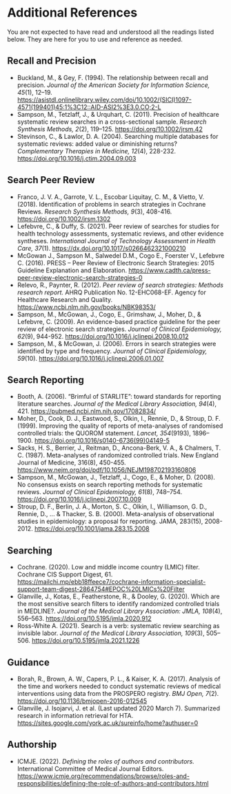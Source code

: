 # Additional References

You are not expected to have read and understood all the readings listed below. They are here for you to use and reference as needed.

## Recall and Precision

- Buckland, M., & Gey, F. (1994). The relationship between recall and precision. *Journal of the American Society for Information Science, 45*(1), 12–19. https://asistdl.onlinelibrary.wiley.com/doi/10.1002/(SICI)1097-4571(199401)45:1%3C12::AID-ASI2%3E3.0.CO;2-L 
- Sampson, M., Tetzlaff, J., & Urquhart, C. (2011). Precision of healthcare systematic review searches in a cross-sectional sample. *Research Synthesis Methods, 2*(2), 119–125. https://doi.org/10.1002/jrsm.42
- Stevinson, C., & Lawlor, D. A. (2004). Searching multiple databases for systematic reviews: added value or diminishing returns? *Complementary Therapies in Medicine, 12*(4), 228-232. https://doi.org/10.1016/j.ctim.2004.09.003

## Search Peer Review
- Franco, J. V. A., Garrote, V. L., Escobar Liquitay, C. M., & Vietto, V. (2018). Identification of problems in search strategies in Cochrane Reviews. *Research Synthesis Methods, 9*(3), 408-416. https://doi.org/10.1002/jrsm.1302
- Lefebvre, C., & Duffy, S. (2021). Peer review of searches for studies for health technology assessments, systematic reviews, and other evidence syntheses. *International Journal of Technology Assessment in Health Care, 37*(1). https://dx.doi.org/10.1017/s0266462321000210
- McGowan J., Sampson M., Salwedel D.M., Cogo E., Foerster V., Lefebvre C. (2016). PRESS – Peer Review of Electronic Search Strategies: 2015 Guideline Explanation and Elaboration. https://www.cadth.ca/press-peer-review-electronic-search-strategies-0
- Relevo, R., Paynter, R. (2012). *Peer review of search strategies: Methods research report.* AHRQ Publication No. 12-EHC068-EF. Agency for Healthcare Research and Quality. https://www.ncbi.nlm.nih.gov/books/NBK98353/
- Sampson, M., McGowan, J., Cogo, E., Grimshaw, J., Moher, D., & Lefebvre, C. (2009). An evidence-based practice guideline for the peer review of electronic search strategies. *Journal of Clinical Epidemiology, 62*(9), 944-952. https://doi.org/10.1016/j.jclinepi.2008.10.012
- Sampson, M., & McGowan, J. (2006). Errors in search strategies were identified by type and frequency. *Journal of Clinical Epidemiology, 59*(10). https://doi.org/10.1016/j.jclinepi.2006.01.007


## Search Reporting
- Booth, A. (2006). “Brimful of STARLITE”: toward standards for reporting literature searches. *Journal of the Medical Library Association, 94*(4), 421. https://pubmed.ncbi.nlm.nih.gov/17082834/
- Moher, D., Cook, D. J., Eastwood, S., Olkin, I., Rennie, D., & Stroup, D. F. (1999). Improving the quality of reports of meta-analyses of randomised controlled trials: the QUOROM statement. *Lancet, 354*(9193), 1896–1900. https://doi.org/10.1016/s0140-6736(99)04149-5 
- Sacks, H. S., Berrier, J., Reitman, D., Ancona-Berk, V. A., & Chalmers, T. C. (1987). Meta-analyses of randomized controlled trials. New England Journal of Medicine, 316(8), 450-455. https://www.nejm.org/doi/pdf/10.1056/NEJM198702193160806
- Sampson, M., McGowan, J., Tetzlaff, J., Cogo, E., & Moher, D. (2008). No consensus exists on search reporting methods for systematic reviews. *Journal of Clinical Epidemiology, 61*(8), 748–754. https://doi.org/10.1016/j.jclinepi.2007.10.009
- Stroup, D. F., Berlin, J. A., Morton, S. C., Olkin, I., Williamson, G. D., Rennie, D., ... & Thacker, S. B. (2000). Meta-analysis of observational studies in epidemiology: a proposal for reporting. JAMA, 283(15), 2008-2012. https://doi.org/10.1001/jama.283.15.2008 


## Searching
- Cochrane. (2020). Low and middle income country (LMIC) filter. Cochrane CIS Support Digest, 61. https://mailchi.mp/ebb18ffeece7/cochrane-information-specialist-support-team-digest-2864754#EPOC%20LMICs%20Filter
- Glanville, J., Kotas, E., Featherstone, R., & Dooley, G. (2020). Which are the most sensitive search filters to identify randomized controlled trials in MEDLINE?. *Journal of the Medical Library Association: JMLA, 108*(4), 556–563. https://doi.org/10.5195/jmla.2020.912 
- Ross-White A. (2021). Search is a verb: systematic review searching as invisible labor. *Journal of the Medical Library Association, 109*(3), 505–506. https://doi.org/10.5195/jmla.2021.1226

## Guidance
- Borah, R., Brown, A. W., Capers, P. L., & Kaiser, K. A. (2017). Analysis of the time and workers needed to conduct systematic reviews of medical interventions using data from the PROSPERO registry. *BMJ Open, 7*(2). https://doi.org/10.1136/bmjopen-2016-012545
- Glanville, J. Isojarvi, J. et al. (Last updated 2020 March 7). Summarized research in information retrieval for HTA. https://sites.google.com/york.ac.uk/sureinfo/home?authuser=0

## Authorship

- ICMJE. (2022). *Defining the roles of authors and contributors.* International Committee of Medical Journal Editors. https://www.icmje.org/recommendations/browse/roles-and-responsibilities/defining-the-role-of-authors-and-contributors.html







